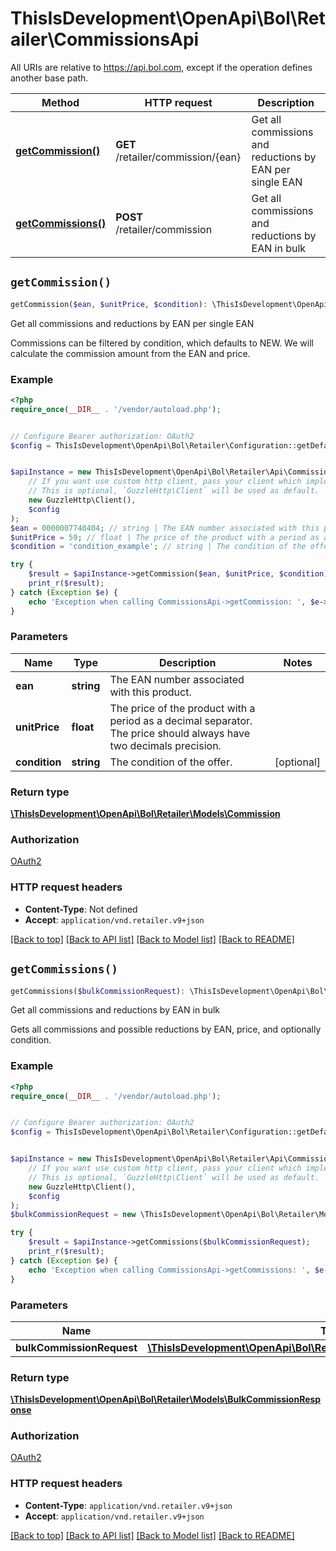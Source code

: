 # ThisIsDevelopment\OpenApi\Bol\Retailer\CommissionsApi

All URIs are relative to https://api.bol.com, except if the operation defines another base path.

| Method | HTTP request | Description |
| ------------- | ------------- | ------------- |
| [**getCommission()**](CommissionsApi.md#getCommission) | **GET** /retailer/commission/{ean} | Get all commissions and reductions by EAN per single EAN |
| [**getCommissions()**](CommissionsApi.md#getCommissions) | **POST** /retailer/commission | Get all commissions and reductions by EAN in bulk |


## `getCommission()`

```php
getCommission($ean, $unitPrice, $condition): \ThisIsDevelopment\OpenApi\Bol\Retailer\Models\Commission
```

Get all commissions and reductions by EAN per single EAN

Commissions can be filtered by condition, which defaults to NEW. We will calculate the commission amount from the EAN and price.

### Example

```php
<?php
require_once(__DIR__ . '/vendor/autoload.php');


// Configure Bearer authorization: OAuth2
$config = ThisIsDevelopment\OpenApi\Bol\Retailer\Configuration::getDefaultConfiguration()->setAccessToken('YOUR_ACCESS_TOKEN');


$apiInstance = new ThisIsDevelopment\OpenApi\Bol\Retailer\Api\CommissionsApi(
    // If you want use custom http client, pass your client which implements `GuzzleHttp\ClientInterface`.
    // This is optional, `GuzzleHttp\Client` will be used as default.
    new GuzzleHttp\Client(),
    $config
);
$ean = 0000007740404; // string | The EAN number associated with this product.
$unitPrice = 59; // float | The price of the product with a period as a decimal separator. The price should always have two decimals precision.
$condition = 'condition_example'; // string | The condition of the offer.

try {
    $result = $apiInstance->getCommission($ean, $unitPrice, $condition);
    print_r($result);
} catch (Exception $e) {
    echo 'Exception when calling CommissionsApi->getCommission: ', $e->getMessage(), PHP_EOL;
}
```

### Parameters

| Name | Type | Description  | Notes |
| ------------- | ------------- | ------------- | ------------- |
| **ean** | **string**| The EAN number associated with this product. | |
| **unitPrice** | **float**| The price of the product with a period as a decimal separator. The price should always have two decimals precision. | |
| **condition** | **string**| The condition of the offer. | [optional] |

### Return type

[**\ThisIsDevelopment\OpenApi\Bol\Retailer\Models\Commission**](../Model/Commission.md)

### Authorization

[OAuth2](../../README.md#OAuth2)

### HTTP request headers

- **Content-Type**: Not defined
- **Accept**: `application/vnd.retailer.v9+json`

[[Back to top]](#) [[Back to API list]](../../README.md#endpoints)
[[Back to Model list]](../../README.md#models)
[[Back to README]](../../README.md)

## `getCommissions()`

```php
getCommissions($bulkCommissionRequest): \ThisIsDevelopment\OpenApi\Bol\Retailer\Models\BulkCommissionResponse
```

Get all commissions and reductions by EAN in bulk

Gets all commissions and possible reductions by EAN, price, and optionally condition.

### Example

```php
<?php
require_once(__DIR__ . '/vendor/autoload.php');


// Configure Bearer authorization: OAuth2
$config = ThisIsDevelopment\OpenApi\Bol\Retailer\Configuration::getDefaultConfiguration()->setAccessToken('YOUR_ACCESS_TOKEN');


$apiInstance = new ThisIsDevelopment\OpenApi\Bol\Retailer\Api\CommissionsApi(
    // If you want use custom http client, pass your client which implements `GuzzleHttp\ClientInterface`.
    // This is optional, `GuzzleHttp\Client` will be used as default.
    new GuzzleHttp\Client(),
    $config
);
$bulkCommissionRequest = new \ThisIsDevelopment\OpenApi\Bol\Retailer\Models\BulkCommissionRequest(); // \ThisIsDevelopment\OpenApi\Bol\Retailer\Models\BulkCommissionRequest

try {
    $result = $apiInstance->getCommissions($bulkCommissionRequest);
    print_r($result);
} catch (Exception $e) {
    echo 'Exception when calling CommissionsApi->getCommissions: ', $e->getMessage(), PHP_EOL;
}
```

### Parameters

| Name | Type | Description  | Notes |
| ------------- | ------------- | ------------- | ------------- |
| **bulkCommissionRequest** | [**\ThisIsDevelopment\OpenApi\Bol\Retailer\Models\BulkCommissionRequest**](../Model/BulkCommissionRequest.md)|  | |

### Return type

[**\ThisIsDevelopment\OpenApi\Bol\Retailer\Models\BulkCommissionResponse**](../Model/BulkCommissionResponse.md)

### Authorization

[OAuth2](../../README.md#OAuth2)

### HTTP request headers

- **Content-Type**: `application/vnd.retailer.v9+json`
- **Accept**: `application/vnd.retailer.v9+json`

[[Back to top]](#) [[Back to API list]](../../README.md#endpoints)
[[Back to Model list]](../../README.md#models)
[[Back to README]](../../README.md)
